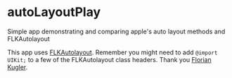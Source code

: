 # autoLayoutPlay
Simple app demonstrating and comparing apple's auto layout methods and FLKAutolayout

This app uses [FLKAutolayout](https://github.com/floriankugler/FLKAutoLayout). Remember you might need to add ```@import UIKit;``` to a few of the FLKAutolayout class headers.
Thank you [Florian Kugler](https://github.com/floriankugler).